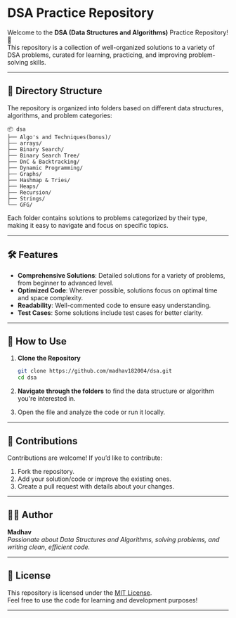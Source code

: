 # DSA Practice Repository

Welcome to the **DSA (Data Structures and Algorithms)** Practice Repository! 🚀  
This repository is a collection of well-organized solutions to a variety of DSA problems, curated for learning, practicing, and improving problem-solving skills.

---

## 📂 Directory Structure

The repository is organized into folders based on different data structures, algorithms, and problem categories:

```
📦 dsa
├── Algo's and Techniques(bonus)/
├── arrays/
├── Binary Search/
├── Binary Search Tree/
├── DnC & Backtracking/
├── Dynamic Programming/
├── Graphs/
├── Hashmap & Tries/
├── Heaps/
├── Recursion/
├── Strings/
└── GFG/
```

Each folder contains solutions to problems categorized by their type, making it easy to navigate and focus on specific topics.

---

## 🛠️ Features

- **Comprehensive Solutions**: Detailed solutions for a variety of problems, from beginner to advanced level.
- **Optimized Code**: Wherever possible, solutions focus on optimal time and space complexity.
- **Readability**: Well-commented code to ensure easy understanding.
- **Test Cases**: Some solutions include test cases for better clarity.

---

## 🔗 How to Use

1. **Clone the Repository**  
   ```bash
   git clone https://github.com/madhav182004/dsa.git
   cd dsa
   ```

2. **Navigate through the folders** to find the data structure or algorithm you're interested in.

3. Open the file and analyze the code or run it locally.

---

## 📝 Contributions

Contributions are welcome! If you’d like to contribute:
1. Fork the repository.
2. Add your solution/code or improve the existing ones.
3. Create a pull request with details about your changes.

---

## 🧑‍💻 Author

**Madhav**  
*Passionate about Data Structures and Algorithms, solving problems, and writing clean, efficient code.*

---

## 📌 License

This repository is licensed under the [MIT License](./LICENSE).  
Feel free to use the code for learning and development purposes!

---
